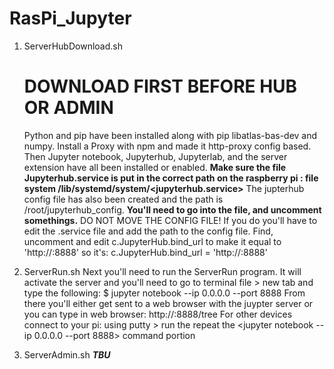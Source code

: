 # RasPi_Jupyter

1) ServerHubDownload.sh
    # DOWNLOAD FIRST BEFORE HUB OR ADMIN
    Python and pip have been installed along with pip libatlas-bas-dev and numpy.
    Install a Proxy with npm and made it http-proxy config based.
    Then Jupyter notebook, Jupyterhub, Jupyterlab, and the server extension have all been installed or enabled.
    **Make sure the file Jupyterhub.service is put in the correct path on the raspberry pi : file system /lib/systemd/system/<jupyterhub.service>**
    The jupterhub config file has also been created and the path is /root/jupyterhub_config. **You'll need to go into the file, and uncomment somethings.**
    DO NOT MOVE THE CONFIG FILE! If you do you'll have to edit the .service file and add the path to the config file.
    Find, uncomment and edit c.JupyterHub.bind_url to make it equal to 'http://:8888'  so it's:  c.JupyterHub.bind_url = 'http://:8888' 
    
2) ServerRun.sh
    Next you'll need to run the ServerRun program. It will activate the server and you'll need to go to terminal file > new tab and type the following:
        $ jupyter notebook --ip 0.0.0.0 --port 8888
    From there you'll either get sent to a web browser with the juypter server or you can type in web browser:
        http://<your personal pi ip address>:8888/tree
    For other devices connect to your pi: using putty > run the repeat the <jupyter notebook --ip 0.0.0.0 --port 8888> command portion


3) ServerAdmin.sh 
    ***TBU***
